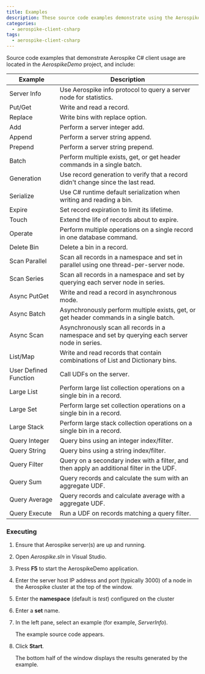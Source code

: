 ```yaml
---
title: Examples
description: These source code examples demonstrate using the Aerospike C# client with the Aerospike database.
categories:
  - aerospike-client-csharp
tags:
  - aerospike-client-csharp
---
```


Source code examples that demonstrate Aerospike C# client usage are located in the _AerospikeDemo_ project, and include:

Example | Description
--- | ---
Server Info | Use Aerospike info protocol to query a server node for statistics.
Put/Get | Write and read a record.
Replace | Write bins with replace option.
Add | Perform a server integer add.
Append  | Perform a server string append.
Prepend | Perform a server string prepend.
Batch | Perform multiple exists, get, or get header commands in a single batch.
Generation  | Use record generation to verify that a record didn't change since the last read.
Serialize | Use C# runtime default serialization when writing and reading a bin.
Expire  | Set record expiration to limit its lifetime.
Touch | Extend the life of records about to expire.
Operate | Perform multiple operations on a single record in one database command.
Delete Bin  | Delete a bin in a record.
Scan Parallel | Scan all records in a namespace and set in parallel using one thread-per-server node.
Scan Series | Scan all records in a namespace and set by querying each server node in series.
Async PutGet  | Write and read a record in asynchronous mode.
Async Batch | Asynchronously perform multiple exists, get, or get header commands in a single batch.
Async Scan  | Asynchronously scan all records in a namespace and set by querying each server node in series.
List/Map  | Write and read records that contain combinations of List and Dictionary bins.
User Defined Function | Call UDFs on the server.
Large List | Perform large list collection operations on a single bin in a record.
Large Set | Perform large set collection operations on a single bin in a record.
Large Stack | Perform large stack collection operations on a single bin in a record.
Query Integer | Query bins using an integer index/filter.
Query String  | Query bins using a string index/filter.
Query Filter  | Query on a secondary index with a filter, and then apply an additional filter in the UDF.
Query Sum | Query records and calculate the sum with an aggregate UDF.
Query Average | Query records and calculate average with a aggregate UDF.
Query Execute | Run a UDF on records matching a query filter.

### Executing

1. Ensure that Aerospike server(s) are up and running.
1. Open _Aerospike.sln_ in Visual Studio.
1. Press **F5** to start the AerospikeDemo application.
1.  Enter the server host IP address and port (typically 3000) of a node in the Aerospike cluster at the top of the window.
1. Enter the **namespace** (default is _test_) configured on the cluster
1. Enter a **set** name.
1. In the left pane, select an example (for example, _ServerInfo_). 

	The example source code appears.
1. Click **Start**.

	The bottom half of the window displays the results generated by the example.

